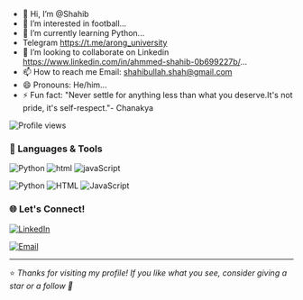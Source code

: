 - 👋 Hi, I’m @Shahib
- 👀 I’m interested in football...
- 🌱 I’m currently learning Python...
- Telegram https://t.me/arong_university
- 💞️ I’m looking to collaborate on Linkedin https://www.linkedin.com/in/ahmmed-shahib-0b699227b/...
- 📫 How to reach me Email: shahibullah.shah@gmail.com
- 😄 Pronouns: He/him...
- ⚡ Fun fact: "Never settle for anything less than what you deserve.It's not pride, it's self-respect."-
Chanakya

![Profile views](https://komarev.com/ghpvc/?username=Shahibullah&label=Profile%20views&color=ff0000&style=flat)





### 🔧 Languages & Tools

![Python](https://img.shields.io/badge/-Python-black?style=flat-square&logo=python)
![html](https://img.shields.io/badge/-html-black?style=flat-square&logo=html)
![javaScript](https://img.shields.io/badge/-javaScript-black?style=flat-square&logo=javaScript)

<img src="https://img.shields.io/badge/-Python-black?style=flat-square&logo=python" alt="Python">
<img src="https://img.shields.io/badge/-html-black?style=flat-square&logo=html" alt="HTML">
<img src="https://img.shields.io/badge/-javaScript-black?style=flat-square&logo=javaScript" alt="JavaScript">



### 🌐 Let's Connect!

[![LinkedIn](https://img.shields.io/badge/-LinkedIn-0077B5?style=flat-square&logo=linkedin&logoColor=white)](https://www.linkedin.com/in/ahmmed-shahib-0b699227b/)

[![Email](https://img.shields.io/badge/-shahibullah.shah@gmail.com-red?style=flat-square&logo=gmail&logoColor=white)](mailto:shahibullah.shah@gmail.com)

---

⭐️ *Thanks for visiting my profile! If you like what you see, consider giving a star or a follow 🙂*

